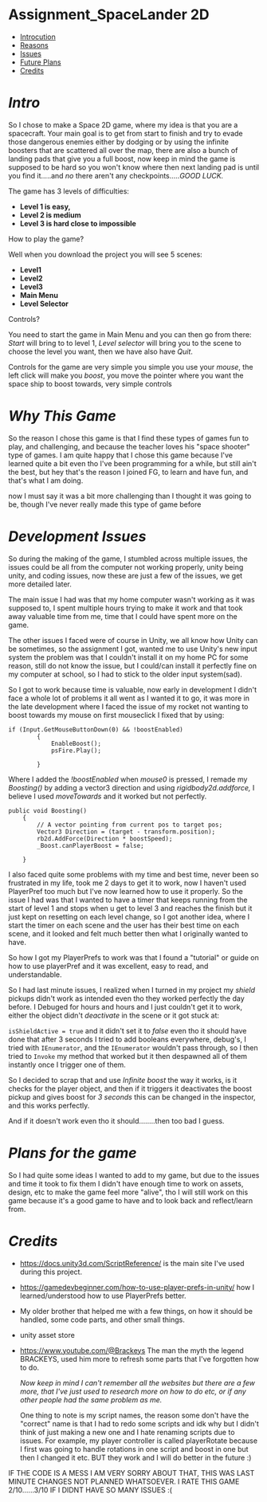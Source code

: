 
 # **Assignment_SpaceLander 2D**

- [Introcution](#Intro)
- [Reasons](#Why-This-Game)
- [Issues](#Development-Issues)
- [Future Plans](#Plans-for-the-game)
- [Credits](#Credits)

# *Intro*

So I chose to make a Space 2D game, where my idea is that you are a spacecraft. Your main goal is to get from start to finish and try to evade those dangerous enemies either by dodging or by using the infinite boosters that are scattered all over the map, there are also a bunch of landing pads that give you a full boost, now keep in mind the game is supposed to be hard so you won't know where then next landing pad is until you find it.....and *no* there aren't any checkpoints.....*GOOD LUCK.*

The game has 3 levels of difficulties:
* **Level 1 is easy,**
* **Level 2 is medium**
* **Level 3 is hard close to impossible**


How to play the game?

Well when you download the project you will see 5 scenes:
* **Level1**
* **Level2**
* **Level3**
* **Main Menu**
* **Level Selector**

Controls?

You need to start the game in Main Menu and you can then go from there: *Start* will bring to to level 1, *Level selector* will bring you to the scene to choose the level you want, then we have also have *Quit*.

Controls for the game are very simple you simple you use your *mouse*, the left click will make you *boost*, you move the pointer where you want the space ship to boost towards, very simple controls

# *Why This Game*

So the reason I chose this game is that I find these types of games fun to play, and challenging, and because the teacher loves his "space shooter" type of games. I am quite happy that I chose this game because I've learned quite a bit even tho I've been programming for a while, but still ain't the best, but hey that's the reason I joined FG, to learn and have fun, and that's what I am doing. 

now I must say it was a bit more challenging than I thought it was going to be, though I've never really made this type of game before

# *Development Issues*

So during the making of the game, I stumbled across multiple issues, the issues could be all from the computer not working properly, unity being unity, and coding issues, now these are just a few of the issues, we get more detailed later.

The main issue I had was that my home computer wasn't working as it was supposed to, I spent multiple hours trying to make it work and that took away valuable time from me, time that I could have spent more on the game.

The other issues I faced were of course in Unity, we all know how Unity can be sometimes, so the assignment I got, wanted me to use Unity's new input system the problem was that I couldn't install it on my home PC for some reason, still do not know the issue, but I could/can install it perfectly fine on my computer at school, so I had to stick to the older input system(sad).

So I got to work because time is valuable, now early in development I didn't face a whole lot of problems it all went as I wanted it to go, it was more in the late development where I faced the issue of my rocket not wanting to boost towards my mouse on first mouseclick I fixed that by using: 

```
if (Input.GetMouseButtonDown(0) && !boostEnabled)
        {
            EnableBoost();
            psFire.Play();
            
        }
```
Where I added the *!boostEnabled* when *mouse0* is pressed, I remade my *Boosting()* by adding a vector3 direction and using *rigidbody2d.addforce,* I believe I used *moveTowards* and it worked but not perfectly.
```
public void Boosting()
    {
        // A vector pointing from current pos to target pos;
        Vector3 Direction = (target - transform.position);
        rb2d.AddForce(Direction * boostSpeed);
        _Boost.canPlayerBoost = false;

    }
```

I also faced quite some problems with my time and best time, never been so frustrated in my life, took me 2 days to get it to work, now I haven't used PlayerPref too much but I've now learned how to use it properly. So the issue I had was that I wanted to have a timer that keeps running from the start of level 1 and stops when u get to level 3 and reaches the finish but it just kept on resetting on each level change, so I got another idea, where I start the timer on each scene and the user has their best time on each scene, and it looked and felt much better then what I originally wanted to have.

So how I got my PlayerPrefs to work was that I found a "tutorial" or guide on how to use playerPref and it was excellent, easy to read, and understandable. 

So I had last minute issues, I realized when I turned in my project my *shield* pickups didn't work as intended even tho they worked perfectly the day before. I Debuged for hours and hours and I just couldn't get it to work, either the object didn't *deactivate* in the scene or it got stuck at:

` isShieldActive = true
`
and it didn't set it to *false* even tho it should have done that after 3 seconds I tried to add booleans everywhere, debug's, I tried with `IEnumerator`, and the `IEnumerator` wouldn't pass through, so I then tried to `Invoke` my method that worked but it then despawned all of them instantly once I trigger one of them.

So I decided to scrap that and use *Infinite boost* the way it works, is it checks for the player object, and then if it triggers it deactivates the boost pickup and gives boost for *3 seconds* this can be changed in the inspector, and this works perfectly.

And if it doesn't work even tho it should........then too bad I guess.

# *Plans for the game*

So I had quite some ideas I wanted to add to my game, but due to the issues and time it took to fix them I didn't have enough time to work on assets, design, etc to make the game feel more "alive", tho I will still work on this game because it's a good game to have and to look back and reflect/learn from. 

# *Credits*

* https://docs.unity3d.com/ScriptReference/ is the main site I've used during this project.
* https://gamedevbeginner.com/how-to-use-player-prefs-in-unity/ how I learned/understood how to use PlayerPrefs better.
* My older brother that helped me with a few things, on how it should be handled, some code parts, and other small things.
* unity asset store
* https://www.youtube.com/@Brackeys The man the myth the legend BRACKEYS, used him more to refresh some parts that I've forgotten how to do.

  *Now keep in mind I can't remember all the websites but there are a few more, that I've just used to research more on how to do etc, or if any other people had the same problem as me.*

  One thing to note is my script names, the reason some don't have the "correct" name is that I had to redo some scripts and idk why but I didn't think of just making a new one and I hate renaming scripts due to issues. For example, my player controller is called playerRotate because I first was going to handle rotations in one script and boost in one but then I changed it etc. BUT they work and I will do better in the future :)

IF THE CODE IS A MESS I AM VERY SORRY ABOUT THAT, THIS WAS LAST MINUTE CHANGES NOT PLANNED WHATSOEVER.
 I RATE THIS GAME 2/10......3/10 IF I DIDNT HAVE SO MANY ISSUES :(
